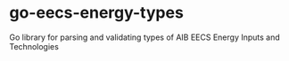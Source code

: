 # go-eecs-energy-types

Go library for parsing and validating types of AIB EECS Energy Inputs and Technologies

